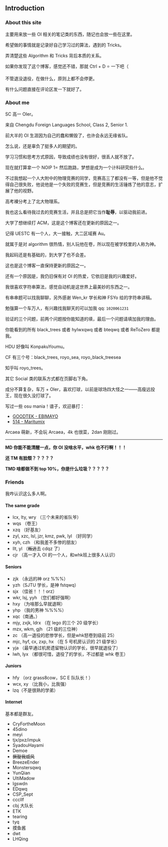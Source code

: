 ## Introduction

### About this site

主要用来放一些 OI 相关的笔记类的东西，随记也会放一些在这里。

希望做的事情就是记录好自己学习过的算法，遇到的 Tricks。

弄清楚这些 Algorithm 和 Tricks 背后本质的关系。

如果你发现了这个博客，感觉还不错，那就 Ctrl + D :star: 一下吧（

不管退没退役，在做什么，原则上都不会停更。

有什么问题直接在评论区发一下就好了。

### About me

SC 高一 OIer。

来自 Chengdu Foreign Languages School, Class 2, Senior 1.

前大半的 OI 生涯因为自己的蠢和懒毁了，也许会永远无缘省队。

怎么说，还是辜负了挺多人的期望的。

学习习惯和思考方式原因，导致成绩也没有很好，很丢人就不放了。

现在就打算拿一个 NOIP 1= 然后跑路，梦想是成为一个计科研究些什么。

不过我想起一个人大附中的物理竞赛的同学，竞赛高三了都没有一等，但是他不觉得自己很失败，他说他是一个失败的竞赛生，但是竞赛的生活锤炼了他的意志，扩展了他的视野。

高考裸分考上了北大物理系。

我也这么看待我过去的竞赛生活，并且总是把它当作**耻辱**，以驱动我前进。

大学了想继续打 ACM，这是这个博客还在更新的原因之一。

记得 UESTC 有一个人，大一接触，大二区域赛 Au。

就属于是对 algorithm 很热情，别人玩他在卷，所以现在被学校里的人称为神。

我起码还是有基础的，到大学了也不会差。

这也是这个博客一直保持更新的原因之一。

还有一个原因是，我仍旧保有对 OI 的热爱，它依旧是我的兴趣爱好。

我很喜欢字符串算法，感觉自动机是这世界上最美妙的东西之一。

有串串题可以找我聊聊，另外感谢 Wen_kr 学长和神 FSYo 给的字符串讲稿。

勉强算一个车万人，有兴趣找我聊天的可以加我 qq: `1020061231`

验证的三个问题，前两个问题按你能知道的填，最后一个问题请填加我的理由。

你能看到的所有 black_trees 或者 hylwxqwq 或者 bteqwq 或者 ReToZero 都是我。

HDU 好像叫 KonpakuYoumu。

CF 有三个号：black_trees, royo_sea, royo_black_treesea

知乎叫 royo_trees。

其它 Social 类的联系方式都在页脚右下角。

成分不算复杂，车万 + OIer，喜欢打球，以前是球场四大怪之一——高瘦远投王，现在很久没打球了。

写过一些 osu mania！谱子，欢迎暴打：

- [GOODTEK - EBIMAYO](https://osu.ppy.sh/beatmapsets/1866379#mania/3839074)
- [514 - Maritumix](https://osu.ppy.sh/beatmapsets/1879439#mania/3869199)

Arcaea 萌新，不会玩 Arcaea，4k 也很菜，2dan 刚刚过。

----

**MD 你能不能清醒一点，你 OI 没啥水平，whk 也不行啊！！！**

**还 TM 有脸颓？？？？？**

**TMD 啥都做不到 top 10%，你是什么垃圾？？？？？**

### Friends

我咋认识这么多人啊。

#### The same grade

+ lcx, lty, wry （三个未来的省队爷）
+ wqs （卷王）
+ xzq （好基友）
+ zyl, xzc, lsl, jzr, kmz, pwk, lyl （好同学）
+ xyh, czh （和我差不多惨的朋友）
+ llt, yl （~~叛逃~~去 cdqz 了）
+ cjr （高一才入 OI 的一个人，和whk班上很多人认识）

#### Seniors

+ zjk （永远的神 orz %%%）
+ yzh（SJTU 学长，是神 fstqwq）
+ sjx （佳爸！！！orz）
+ wkr, lsj, yyh （您们都好强啊）
+ hxy （为啥那么早就退啊）
+ yhp （我的男神 %%%%）
+ xqc（南通。）
+ mjy, zxjk, ldrx （在 lego 的三个 20 级学长）
+ mzx, wkm, gjh （21 级的三位神）
+ zc （高一退役的悲惨学长，但是whk怒卷到级前 25）
+ mjc, hyf, cx, zxp, hx （在 5 号机房认识的 21 级学长）
+ yja （最早通过机房遗留物认识的学长，很早就退役了）
+ lwh, lyx （都很可惜，退役了的学长，不过都是 whk 卷王）

#### Juniors

+ hfy （orz grass8cow，SC E 队队长！）
+ wcx, xy （比我小，比我强）
+ lzq（不是很熟的学弟）

#### Internet

基本都是群友。

+ CryFortheMoon
+ 45dino
+ meyi
+ tjx/pxz/impuk
+ SyadouHayami
+ Demoe
+ ~~撅腚我威风~~
+ BreezeEnder
+ Monstersqwq
+ YunQian
+ UltiMadow
+ lgswdn
+ EDqwq
+ CSP_Sept
+ cccllf
+ cbj 大队长
+ ETK
+ tearing
+ tyq
+ 摸鱼酱
+ dwt
+ LHQing

